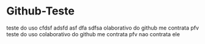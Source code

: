 # Github-Teste
teste do uso cfdsf
adsfd
asf
dfa
sdfsa
olaborativo do github
me contrata pfv
teste do uso colaborativo do github
me contrata pfv
nao contrata ele
